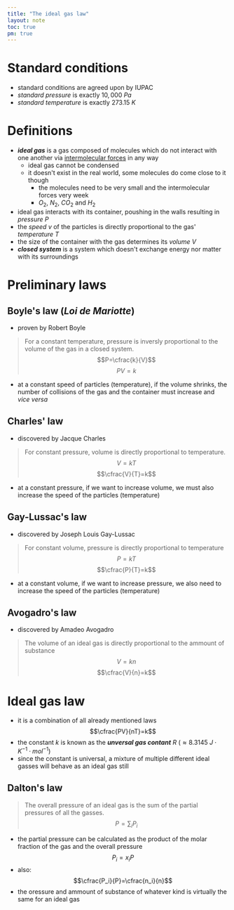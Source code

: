 ```yaml
---
title: "The ideal gas law"
layout: note
toc: true
pm: true
---
```

# Standard conditions
- standard conditions are agreed upon by IUPAC
- _standard pressure_ is exactly $10,000\ Pa$
- _standard temperature_ is exactly $273.15\ K$
# Definitions
- **_ideal gas_** is a gas composed of molecules which do not interact with one another via [intermolecular forces](/notes/research/chemistry/ap-chemistry/intermolecular-forces-and-properties/intermolecular-forces-and-properties) in any way
    - ideal gas cannot be condensed
    - it doesn't exist in the real world, some molecules do come close to it though
        - the molecules need to be very small and the intermolecular forces very week
        - $O_2$, $N_2$, $CO_2$ and $H_2$
- ideal gas interacts with its container, poushing in the walls resulting in _pressure_ $P$
- the _speed_ $v$ of the particles is directly proportional to the gas' _temperature_ $T$
- the size of the container with the gas determines its _volume_ $V$
- **_closed system_** is a system which doesn't exchange energy nor matter with its surroundings
# Preliminary laws
## Boyle's law (_Loi de Mariotte_)
- proven by Robert Boyle
> For a constant temperature, pressure is inversly proportional to the volume of the gas in a closed system.
> $$P=\cfrac{k}{V}$$
> $$PV=k$$

- at a constant speed of particles (temperature), if the volume shrinks, the number of collisions of the gas and the container must increase and _vice versa_
## Charles' law
- discovered by Jacque Charles
> For constant pressure, volume is directly proportional to temperature.
> $$V=kT$$
> $$\cfrac{V}{T}=k$$

- at a constant pressure, if we want to increase volume, we must also increase the speed of the particles (temperature)
## Gay-Lussac's law
- discovered by Joseph Louis Gay-Lussac
> For constant volume, pressure is directly proportional to temperature
> $$P=kT$$
> $$\cfrac{P}{T}=k$$

- at a constant volume, if we want to increase pressure, we also need to increase the speed of the particles (temperature)
## Avogadro's law
- discovered by Amadeo Avogadro
> The volume of an ideal gas is directly proportional to the ammount of substance
> $$V=kn$$
> $$\cfrac{V}{n}=k$$
# Ideal gas law
- it is a combination of all already mentioned laws
$$\cfrac{PV}{nT}=k$$
- the constant $k$ is known as the **_unversal gas contant_** $R$ ($\approx{8.3145\ J\cdot{K^{-1}}\cdot{mol^{-1}}}$)
- since the constant is universal, a mixture of multiple different ideal gasses will behave as an ideal gas still
## Dalton's law
> The overall pressure of an ideal gas is the sum of the partial pressures of all the gasses.
> $$P=\sum_iP_i$$

- the partial pressure can be calculated as the product of the molar fraction of the gas and the overall pressure
$$P_i=x_iP$$
- also:
$$\cfrac{P_i}{P}=\cfrac{n_i}{n}$$
- the oressure and ammount of substance of whatever kind is virtually the same for an ideal gas